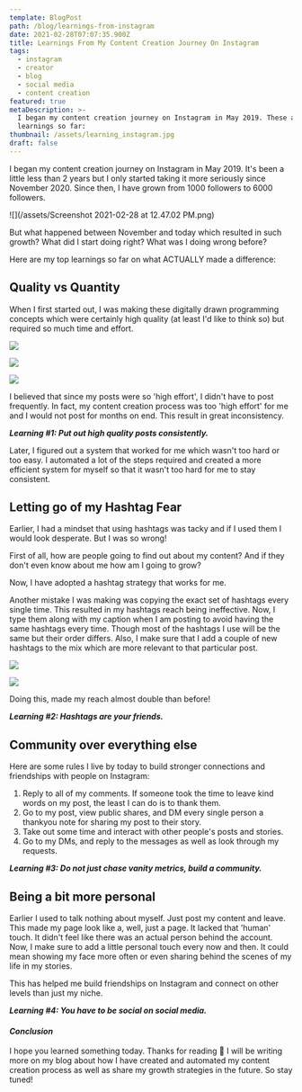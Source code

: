 ```yaml
---
template: BlogPost
path: /blog/learnings-from-instagram
date: 2021-02-28T07:07:35.900Z
title: Learnings From My Content Creation Journey On Instagram
tags:
  - instagram
  - creator
  - blog
  - social media
  - content creation
featured: true
metaDescription: >-
  I began my content creation journey on Instagram in May 2019. These are my
  learnings so far:
thumbnail: /assets/learning_instagram.jpg
draft: false
---
```

I began my content creation journey on Instagram in May 2019. It's been a little less than 2 years but I only started taking it more seriously since November 2020. Since then, I have grown from 1000 followers to 6000 followers.

![](/assets/Screenshot 2021-02-28 at 12.47.02 PM.png)

But what happened between November and today which resulted in such growth? What did I start doing right? What was I doing wrong before?

Here are my top learnings so far on what ACTUALLY made a difference:

## Quality vs Quantity

When I first started out, I was making these digitally drawn programming concepts which were certainly high quality (at least I'd like to think so) but required so much time and effort.

![](/assets/D-oLF3AUYAA7kbl.jpeg)

![](/assets/D9QRuDEU0AAmktT.jpeg)

![](/assets/D-JEK6LUEAAaImg.jpeg)

I believed that since my posts were so 'high effort', I didn't have to post frequently. In fact, my content creation process was too 'high effort' for me and I would not post for months on end. This result in great inconsistency.

***Learning #1: Put out high quality posts consistently.***

Later, I figured out a system that worked for me which wasn't too hard or too easy. I automated a lot of the steps required and created a more efficient system for myself so that it wasn't too hard for me to stay consistent.

## Letting go of my Hashtag Fear

Earlier, I had a mindset that using hashtags was tacky and if I used them I would look desperate. But I was so wrong!

First of all, how are people going to find out about my content? And if they don't even know about me how am I going to grow?

Now, I have adopted a hashtag strategy that works for me.

Another mistake I was making was copying the exact set of hashtags every single time. This resulted in my hashtags reach being ineffective. Now, I type them along with my caption when I am posting to avoid having the same hashtags every time. Though most of the hashtags I use will be the same but their order differs. Also, I make sure that I add a couple of new hashtags to the mix which are more relevant to that particular post.

![](/assets/3.jpg)

![](/assets/4.jpg)

Doing this, made my reach almost double than before!

***Learning #2: Hashtags are your friends.***

## Community over everything else

Here are some rules I live by today to build stronger connections and friendships with people on Instagram:

1. Reply to all of my comments. If someone took the time to leave kind words on my post, the least I can do is to thank them.
2. Go to my post, view public shares, and DM every single person a thankyou note for sharing my post to their story.
3. Take out some time and interact with other people's posts and stories.
4. Go to my DMs, and reply to the messages as well as look through my requests.

***Learning #3: Do not just chase vanity metrics, build a community.***

## Being a bit more personal

Earlier I used to talk nothing about myself. Just post my content and leave. This made my page look like a, well, just a page. It lacked that 'human' touch. It didn't feel like there was an actual person behind the account. Now, I make sure to add a little personal touch every now and then. It could mean showing my face more often or even sharing behind the scenes of my life in my stories.

This has helped me build friendships on Instagram and connect on other levels than just my niche.

***Learning #4: You have to be social on social media.***

#### ***Conclusion***

I hope you learned something today. Thanks for reading 🙂  I will be writing more on my blog about how I have created and automated my content creation process as well as share my growth strategies in the future. So stay tuned!
